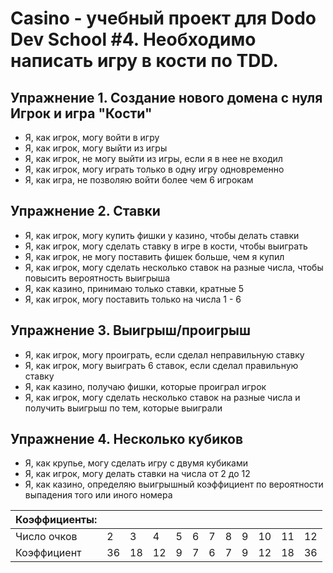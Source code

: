 # Casino - учебный проект для Dodo Dev School #4. Необходимо написать игру в кости по TDD.

## Упражнение 1. Создание нового домена с нуля Игрок и игра "Кости"

- Я, как игрок, могу войти в игру
- Я, как игрок, могу выйти из игры
- Я, как игрок, не могу выйти из игры, если я в нее не входил
- Я, как игрок, могу играть только в одну игру одновременно
- Я, как игра, не позволяю войти более чем 6 игрокам


## Упражнение 2. Ставки

- Я, как игрок, могу купить фишки у казино, чтобы делать ставки
- Я, как игрок, могу сделать ставку в игре в кости, чтобы выиграть
- Я, как игрок, не могу поставить фишек больше, чем я купил
- Я, как игрок, могу сделать несколько ставок на разные числа, чтобы повысить вероятность выигрыша
- Я, как казино, принимаю только ставки, кратные 5
- Я, как игрок, могу поставить только на числа 1 - 6


## Упражнение 3. Выигрыш/проигрыш

- Я, как игрок, могу проиграть, если сделал неправильную ставку
- Я, как игрок, могу выиграть 6 ставок, если сделал правильную ставку
- Я, как казино, получаю фишки, которые проиграл игрок
- Я, как игрок, могу сделать несколько ставок на разные числа и получить выигрыш по тем, которые выиграли


## Упражнение 4. Несколько кубиков

- Я, как крупье, могу сделать игру с двумя кубиками
- Я, как игрок, могу делать ставки на числа от 2 до 12
- Я, как казино, определяю выигрышный коэффициент по вероятности выпадения того или иного номера

| Коэффициенты: ||||||||||||
| --- | --- | --- | --- | --- | --- | --- | --- | --- | --- | --- | --- |
| Число очков | 2 | 3 | 4 | 5 | 6 | 7 | 8 | 9 | 10 | 11 | 12 |
| Коэффициент | 36 | 18 | 12 | 9 | 7 | 6 | 7 | 9 | 12 | 18 | 36 |
